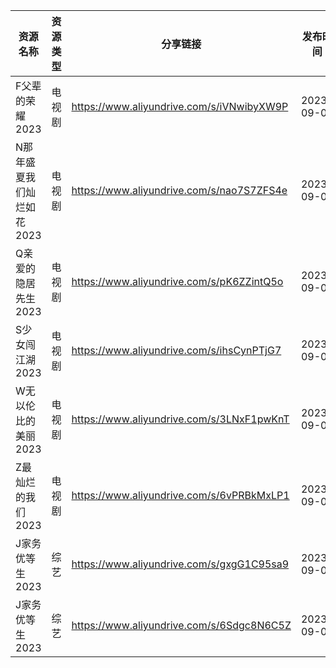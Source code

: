 | 资源名称            | 资源类型 | 分享链接                                      | 发布时间       |
| --------------- | ---- | ----------------------------------------- | ---------- |
| F父辈的荣耀2023      | 电视剧  | https://www.aliyundrive.com/s/iVNwibyXW9P | 2023-09-01 |
| N那年盛夏我们灿烂如花2023 | 电视剧  | https://www.aliyundrive.com/s/nao7S7ZFS4e | 2023-09-01 |
| Q亲爱的隐居先生2023    | 电视剧  | https://www.aliyundrive.com/s/pK6ZZintQ5o | 2023-09-01 |
| S少女闯江湖2023      | 电视剧  | https://www.aliyundrive.com/s/ihsCynPTjG7 | 2023-09-01 |
| W无以伦比的美丽2023    | 电视剧  | https://www.aliyundrive.com/s/3LNxF1pwKnT | 2023-09-01 |
| Z最灿烂的我们2023     | 电视剧  | https://www.aliyundrive.com/s/6vPRBkMxLP1 | 2023-09-01 |
| J家务优等生2023      | 综艺   | https://www.aliyundrive.com/s/gxgG1C95sa9 | 2023-09-01 |
| J家务优等生2023      | 综艺   | https://www.aliyundrive.com/s/6Sdgc8N6C5Z | 2023-09-01 |
